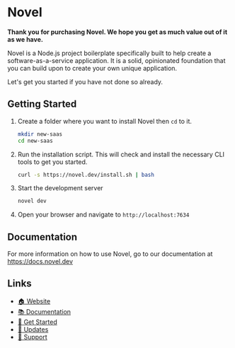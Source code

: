 # Novel

**Thank you for purchasing Novel. We hope you get as much value out of it as we have.**

Novel is a Node.js project boilerplate specifically built to help create
a software-as-a-service application. It is a solid, opinionated foundation that you can
build upon to create your own unique application.

Let's get you started if you have not done so already.

## Getting Started

1. Create a folder where you want to install Novel then `cd` to it.
   ```bash
   mkdir new-saas
   cd new-saas
   ```
2. Run the installation script. This will check and install the necessary CLI tools to get you started.
   ```bash
   curl -s https://novel.dev/install.sh | bash
   ```
3. Start the development server
    ```bash
    novel dev
    ```
4. Open your browser and navigate to `http://localhost:7634`

## Documentation

For more information on how to use Novel, go to our documentation at https://docs.novel.dev

## Links

- [🏠 Website](https://novel.dev)
- [📚 Documentation](https://docs.novel.dev)
- [🚀 Get Started](https://docs.novel.dev/start)
- [📣 Updates](https://novel.dev/changelog)
- [📧 Support](mailto:hello@novel.dev)
